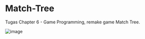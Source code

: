 # Match-Tree

Tugas Chapter 6 - Game Programming, remake game Match Tree.

![image](https://user-images.githubusercontent.com/55582263/134809250-e44a9a50-fd70-4307-8029-2341ab27ec0b.png)
